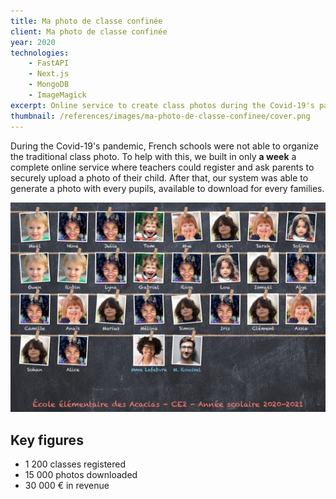 ```yaml
---
title: Ma photo de classe confinée
client: Ma photo de classe confinée
year: 2020
technologies:
    - FastAPI
    - Next.js
    - MongoDB
    - ImageMagick
excerpt: Online service to create class photos during the Covid-19's pandemic.
thumbnail: /references/images/ma-photo-de-classe-confinee/cover.png
---
```


During the Covid-19's pandemic, French schools were not able to organize the traditional class photo. To help with this, we built in only **a week** a complete online service where teachers could register and ask parents to securely upload a photo of their child. After that, our system was able to generate a photo with every pupils, available to download for every families.

![Example of photo generated by Ma photo de classe confinée](/references/images/ma-photo-de-classe-confinee/example.jpg "Example of photo generated by our algorithm")

## Key figures

* 1 200 classes registered
* 15 000 photos downloaded
* 30 000 € in revenue
